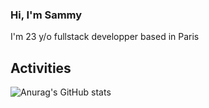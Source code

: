 ### Hi, I'm Sammy

I'm 23 y/o fullstack developper based in Paris

## Activities

![Anurag's GitHub stats](https://github-readme-stats.vercel.app/api?username=sammyngy&count_private=true&show_icons=true&theme=buefy)
